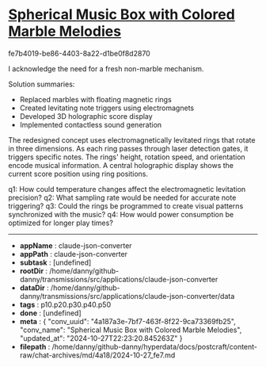 # [Spherical Music Box with Colored Marble Melodies](https://claude.ai/chat/4a187a3e-7bf7-463f-8f22-9ca73369fb25)

fe7b4019-be86-4403-8a22-d1be0f8d2870

 I acknowledge the need for a fresh non-marble mechanism.

Solution summaries:
- Replaced marbles with floating magnetic rings
- Created levitating note triggers using electromagnets
- Developed 3D holographic score display
- Implemented contactless sound generation

The redesigned concept uses electromagnetically levitated rings that rotate in three dimensions. As each ring passes through laser detection gates, it triggers specific notes. The rings' height, rotation speed, and orientation encode musical information. A central holographic display shows the current score position using ring positions.

q1: How could temperature changes affect the electromagnetic levitation precision?
q2: What sampling rate would be needed for accurate note triggering?
q3: Could the rings be programmed to create visual patterns synchronized with the music?
q4: How would power consumption be optimized for longer play times?

---

* **appName** : claude-json-converter
* **appPath** : claude-json-converter
* **subtask** : [undefined]
* **rootDir** : /home/danny/github-danny/transmissions/src/applications/claude-json-converter
* **dataDir** : /home/danny/github-danny/transmissions/src/applications/claude-json-converter/data
* **tags** : p10.p20.p30.p40.p50
* **done** : [undefined]
* **meta** : {
  "conv_uuid": "4a187a3e-7bf7-463f-8f22-9ca73369fb25",
  "conv_name": "Spherical Music Box with Colored Marble Melodies",
  "updated_at": "2024-10-27T22:23:20.845263Z"
}
* **filepath** : /home/danny/github-danny/hyperdata/docs/postcraft/content-raw/chat-archives/md/4a18/2024-10-27_fe7.md